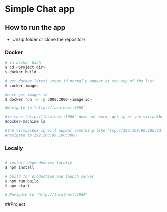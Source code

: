 # Simple Chat app

## How to run the app

* Unzip folder or clone the repository

### Docker
``` bash
# in docker bash
$ cd <project dir>
$ docker build . 

# get docker latest image id normally appear at the top of the list
$ cocker images

#once get images id
$ docker run -d -p 3000:3000 <image-id>

#Navigate to "http://localhost:3000"

#in case "http://localhost:3000" does not work, get ip of you virtualbox
$docker-machine ls  

#the virtualbox ip will appear something like "tcp://192.168.99.100:2376"
#navigate to 192.168.99.100:3000

```

### Locally
``` bash

# install dependencies locally
$ npm install

# build for production and launch server
$ npm run build
$ npm start

# Navigate to "http://localhost:3000"
```

##Project 


